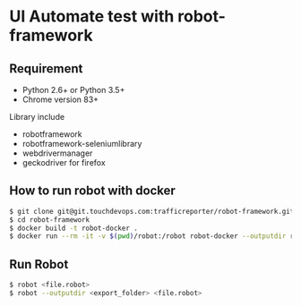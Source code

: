 # UI Automate test with robot-framework

## Requirement
* Python 2.6+ or Python 3.5+ 
* Chrome version 83+

Library include

* robotframework
* robotframework-seleniumlibrary
* webdrivermanager
* geckodriver for firefox

## How to run robot with docker

```bash
$ git clone git@git.touchdevops.com:trafficreporter/robot-framework.git
$ cd robot-framework
$ docker build -t robot-docker .
$ docker run --rm -it -v $(pwd)/robot:/robot robot-docker --outputdir report demo.robot 
```
## Run Robot
```bash
$ robot <file.robot>
$ robot --outputdir <export_folder> <file.robot>